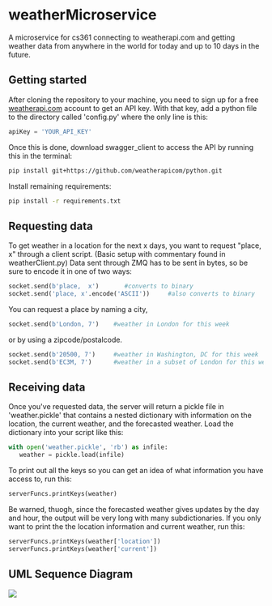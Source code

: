 # weatherMicroservice
A microservice for cs361 connecting to weatherapi.com and getting weather data from anywhere in the world for today and up to 10 days in the future.


## Getting started
After cloning the repository to your machine, you need to sign up for a free [weatherapi.com](https://www.weatherapi.com/signup.aspx) account to get an API key. With that key, add a python file to the directory called 'config.py' where the only line is this:

```python
apiKey = 'YOUR_API_KEY'
```

Once this is done, download swagger_client to access the API by running this in the terminal:

```sh
pip install git+https://github.com/weatherapicom/python.git
```

Install remaining requirements:
```sh
pip install -r requirements.txt
```

## Requesting data

To get weather in a location for the next x days, you want to request "place, x" through a client script. (Basic setup with commentary found in weatherClient.py) Data sent through ZMQ has to be sent in bytes, so be sure to encode it in one of two ways:

```python
socket.send(b'place,  x')       #converts to binary
socket.send('place, x'.encode('ASCII'))     #also converts to binary
```

You can request a place by naming a city, 

```python
socket.send(b'London, 7')    #weather in London for this week
```

or by using a zipcode/postalcode.

```python
socket.send(b'20500, 7')     #weather in Washington, DC for this week
socket.send(b'EC3M, 7')      #weather in a subset of London for this week
```
## Receiving data

Once you've requested data, the server will return a pickle file in 'weather.pickle' that contains a nested dictionary with information on the location, the current weather, and the forecasted weather. Load the dictionary into your script like this:

```python
with open('weather.pickle', 'rb') as infile:
   weather = pickle.load(infile)
```
To print out all the keys so you can get an idea of what information you have access to, run this:

```python
serverFuncs.printKeys(weather)
```

Be warned, thuogh, since the forecasted weather gives updates by the day and hour, the output will be very long with many subdictionaries. If you only want to print the the location information and current weather, run this:

```python
serverFuncs.printKeys(weather['location'])
serverFuncs.printKeys(weather['current'])
```

## UML Sequence Diagram

<img src="https://www.planttext.com/api/plantuml/png/NP312i9034Jl-OgmTt-W1wb7iKAnLCzn6t5nsyLiAlZtPeiAUWgyoSo4r5b9T1uZW0QDZEx4f5SMtBHR78ENb5aUmJFs-yO1aDSas1i4doQL5D5rji7Ya39sXoESqpmD94zqbh5Gcy2J5HXhWxzPpoL4NhHsrm2KF5ojYnqh5BxFd3NZG4fGc4cMyQ-K4x-cpDFmwx3amkrUVWk5cB2qLHWJVHorcUq9Bm00">
